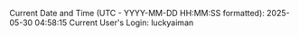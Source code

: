 Current Date and Time (UTC - YYYY-MM-DD HH:MM:SS formatted): 2025-05-30 04:58:15
Current User's Login: luckyaiman
